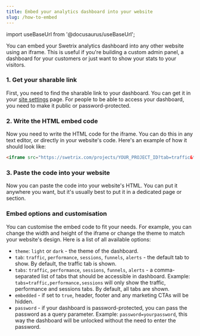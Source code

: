 ```yaml
---
title: Embed your analytics dashboard into your website
slug: /how-to-embed
---
```


import useBaseUrl from '@docusaurus/useBaseUrl';

You can embed your Swetrix analytics dashboard into any other website using an iframe. This is useful if you're building a custom admin panel, a dashboard for your customers or just want to show your stats to your visitors.

### 1. Get your sharable link
First, you need to find the sharable link to your dashboard. You can get it in your [site settings](/how-to-access-site-settings) page. For people to be able to access your dashboard, you need to make it public or password-protected.

### 2. Write the HTML embed code
Now you need to write the HTML code for the iframe. You can do this in any text editor, or directly in your website's code. Here's an example of how it should look like:

```html
<iframe src="https://swetrix.com/projects/YOUR_PROJECT_ID?tab=traffic&theme=dark" width="1200" height="700" title="Test"></iframe>
```

### 3. Paste the code into your website
Now you can paste the code into your website's HTML. You can put it anywhere you want, but it's usually best to put it in a dedicated page or section.

### Embed options and customisation
You can customise the embed code to fit your needs. For example, you can change the width and height of the iframe or change the theme to match your website's design.
Here is a list of all available options:

 - `theme`: `light` or `dark` - the theme of the dashboard.
 - `tab`: `traffic`, `performance`, `sessions`, `funnels`, `alerts` - the default tab to show. By default, the traffic tab is shown.
 - `tabs`: `traffic`, `performance`, `sessions`, `funnels`, `alerts` - a comma-separated list of tabs that should be accessible in dashboard. Example: `tabs=traffic,performance,sessions` will only show the traffic, performance and sessions tabs. By default, all tabs are shown.
 - `embedded` - if set to `true`, header, footer and any marketing CTAs will be hidden.
 - `password` - if your dashboard is password-protected, you can pass the password as a query parameter. Example: `password=yourpassword`, this way the dashboard will be unlocked without the need to enter the password.